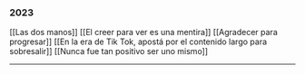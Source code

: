 ### 2023
[[Las dos manos]]
[[El creer para ver es una mentira]]
[[Agradecer para progresar]]
[[En la era de Tik Tok, apostá por el contenido largo para sobresalir]]
[[Nunca fue tan positivo ser uno mismo]]

---
